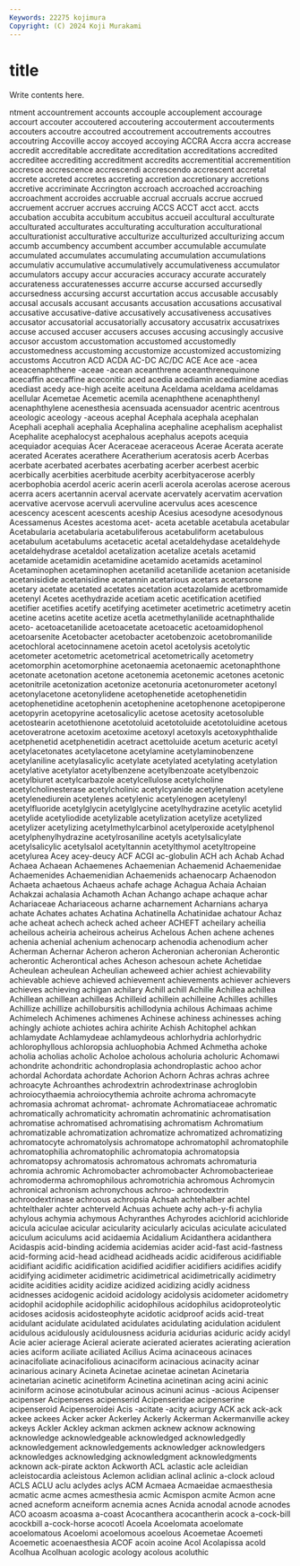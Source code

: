 ```yaml
---
Keywords: 22275 kojimura
Copyright: (C) 2024 Koji Murakami
---
```


# title

Write contents here.



ntment accountrement accounts accouple
accouplement accourage accourt accouter accoutered accoutering accouterment accouterments accouters accoutre
accoutred accoutrement accoutrements accoutres accoutring Accoville accoy accoyed accoying ACCRA
Accra accra accrease accredit accreditable accreditate accreditation accreditations accredited accreditee
accrediting accreditment accredits accrementitial accrementition accresce accrescence accrescendi accrescendo accrescent
accretal accrete accreted accretes accreting accretion accretionary accretions accretive accriminate
Accrington accroach accroached accroaching accroachment accroides accruable accrual accruals accrue
accrued accruement accruer accrues accruing ACCS ACCT acct acct. accts
accubation accubita accubitum accubitus accueil accultural acculturate acculturated acculturates acculturating
acculturation acculturational acculturationist acculturative acculturize acculturized acculturizing accum accumb accumbency
accumbent accumber accumulable accumulate accumulated accumulates accumulating accumulation accumulations accumulativ
accumulative accumulatively accumulativeness accumulator accumulators accupy accur accuracies accuracy accurate
accurately accurateness accuratenesses accurre accurse accursed accursedly accursedness accursing accurst
accurtation accus accusable accusably accusal accusals accusant accusants accusation accusations
accusatival accusative accusative-dative accusatively accusativeness accusatives accusator accusatorial accusatorially accusatory
accusatrix accusatrixes accuse accused accuser accusers accuses accusing accusingly accusive
accusor accustom accustomation accustomed accustomedly accustomedness accustoming accustomize accustomized accustomizing
accustoms Accutron ACD ACDA AC-DC AC/DC ACE Ace ace -acea
aceacenaphthene -aceae -acean aceanthrene aceanthrenequinone acecaffin acecaffine aceconitic aced acedia
acediamin acediamine acedias acediast acedy ace-high aceite aceituna Aceldama aceldama
aceldamas acellular Acemetae Acemetic acemila acenaphthene acenaphthenyl acenaphthylene acenesthesia acensuada
acensuador acentric acentrous aceologic aceology -aceous acephal Acephala acephala acephalan
Acephali acephali acephalia Acephalina acephaline acephalism acephalist Acephalite acephalocyst acephalous
acephalus acepots acequia acequiador acequias Acer Aceraceae aceraceous Acerae Acerata
acerate acerated Acerates acerathere Aceratherium aceratosis acerb Acerbas acerbate acerbated
acerbates acerbating acerber acerbest acerbic acerbically acerbities acerbitude acerbity acerbityacerose
acerbly acerbophobia acerdol aceric acerin acerli acerola acerolas acerose acerous
acerra acers acertannin acerval acervate acervately acervatim acervation acervative acervose
acervuli acervuline acervulus aces acescence acescency acescent acescents aceship Acesius
acesodyne acesodynous Acessamenus Acestes acestoma acet- aceta acetable acetabula acetabular
Acetabularia acetabularia acetabuliferous acetabuliform acetabulous acetabulum acetabulums acetacetic acetal acetaldehydase
acetaldehyde acetaldehydrase acetaldol acetalization acetalize acetals acetamid acetamide acetamidin acetamidine
acetamido acetamids acetaminol Acetaminophen acetaminophen acetanilid acetanilide acetanion acetaniside acetanisidide
acetanisidine acetannin acetarious acetars acetarsone acetary acetate acetated acetates acetation
acetazolamide acetbromamide acetenyl Acetes acethydrazide acetiam acetic acetification acetified acetifier
acetifies acetify acetifying acetimeter acetimetric acetimetry acetin acetine acetins acetite
acetize acetla acetmethylanilide acetnaphthalide aceto- acetoacetanilide acetoacetate acetoacetic acetoamidophenol acetoarsenite
Acetobacter acetobacter acetobenzoic acetobromanilide acetochloral acetocinnamene acetoin acetol acetolysis acetolytic
acetometer acetometric acetometrical acetometrically acetometry acetomorphin acetomorphine acetonaemia acetonaemic acetonaphthone
acetonate acetonation acetone acetonemia acetonemic acetones acetonic acetonitrile acetonization acetonize
acetonuria acetonurometer acetonyl acetonylacetone acetonylidene acetophenetide acetophenetidin acetophenetidine acetophenin acetophenine
acetophenone acetopiperone acetopyrin acetopyrine acetosalicylic acetose acetosity acetosoluble acetostearin acetothienone
acetotoluid acetotoluide acetotoluidine acetous acetoveratrone acetoxim acetoxime acetoxyl acetoxyls acetoxyphthalide
acetphenetid acetphenetidin acetract acettoluide acetum aceturic acetyl acetylacetonates acetylacetone acetylamine
acetylaminobenzene acetylaniline acetylasalicylic acetylate acetylated acetylating acetylation acetylative acetylator acetylbenzene
acetylbenzoate acetylbenzoic acetylbiuret acetylcarbazole acetylcellulose acetylcholine acetylcholinesterase acetylcholinic acetylcyanide acetylenation
acetylene acetylenediurein acetylenes acetylenic acetylenogen acetylenyl acetylfluoride acetylglycin acetylglycine acetylhydrazine
acetylic acetylid acetylide acetyliodide acetylizable acetylization acetylize acetylized acetylizer acetylizing
acetylmethylcarbinol acetylperoxide acetylphenol acetylphenylhydrazine acetylrosaniline acetyls acetylsalicylate acetylsalicylic acetylsalol acetyltannin
acetylthymol acetyltropeine acetylurea Acey acey-deucy ACF ACGI ac-globulin ACH ach
Achab Achad Achaea Achaean Achaemenes Achaemenian Achaemenid Achaemenidae Achaemenides Achaemenidian
Achaemenids achaenocarp Achaenodon Achaeta achaetous Achaeus achafe achage Achagua Achaia
Achaian Achakzai achalasia Achamoth Achan Achango achape achaque achar Achariaceae
Achariaceous acharne acharnement Acharnians acharya achate Achates achates Achatina Achatinella
Achatinidae achatour Achaz ache acheat achech acheck ached acheer ACHEFT
acheilary acheilia acheilous acheiria acheirous acheirus Achelous Achen achene achenes
achenia achenial achenium achenocarp achenodia achenodium acher Acherman Achernar Acheron
acheron Acheronian acheronian Acherontic acherontic Acherontical aches Acheson achesoun achete
Achetidae Acheulean acheulean Acheulian acheweed achier achiest achievability achievable achieve
achieved achievement achievements achiever achievers achieves achieving achigan achilary Achill
achill Achille Achillea achillea Achillean achillean achilleas Achilleid achillein achilleine
Achilles achilles Achillize achillize achillobursitis achillodynia achilous Achimaas achime Achimelech
Achimenes achimenes Achinese achiness achinesses aching achingly achiote achiotes achira
achirite Achish Achitophel achkan achlamydate Achlamydeae achlamydeous achlorhydria achlorhydric achlorophyllous
achloropsia achluophobia Achmed Achmetha achoke acholia acholias acholic Acholoe acholous
acholuria acholuric Achomawi achondrite achondritic achondroplasia achondroplastic achoo achor achordal
Achordata achordate Achorion Achorn Achras achras achree achroacyte Achroanthes achrodextrin
achrodextrinase achroglobin achroiocythaemia achroiocythemia achroite achroma achromacyte achromasia achromat achromat-
achromate Achromatiaceae achromatic achromatically achromaticity achromatin achromatinic achromatisation achromatise achromatised
achromatising achromatism Achromatium achromatizable achromatization achromatize achromatized achromatizing achromatocyte achromatolysis
achromatope achromatophil achromatophile achromatophilia achromatophilic achromatopia achromatopsia achromatopsy achromatosis achromatous
achromats achromaturia achromia achromic Achromobacter achromobacter Achromobacterieae achromoderma achromophilous achromotrichia
achromous Achromycin achronical achronism achronychous achroo- achroodextrin achroodextrinase achroous achropsia
Achsah achtehalber achtel achtelthaler achter achterveld Achuas achuete achy ach-y-fi
achylia achylous achymia achymous Achyranthes Achyrodes acichlorid acichloride acicula aciculae
acicular acicularity acicularly aciculas aciculate aciculated aciculum aciculums acid acidaemia
Acidalium Acidanthera acidanthera Acidaspis acid-binding acidemia acidemias acider acid-fast acid-fastness
acid-forming acid-head acidhead acidheads acidic acidiferous acidifiable acidifiant acidific acidification
acidified acidifier acidifiers acidifies acidify acidifying acidimeter acidimetric acidimetrical acidimetrically
acidimetry acidite acidities acidity acidize acidized acidizing acidly acidness acidnesses
acidogenic acidoid acidology acidolysis acidometer acidometry acidophil acidophile acidophilic acidophilous
acidophilus acidoproteolytic acidoses acidosis acidosteophyte acidotic acidproof acids acid-treat acidulant
acidulate acidulated acidulates acidulating acidulation acidulent acidulous acidulously acidulousness aciduria
acidurias aciduric acidy acidyl Acie acier acierage Acieral acierate acierated
acierates acierating acieration acies aciform aciliate aciliated Acilius Acima acinaceous
acinaces acinacifoliate acinacifolious acinaciform acinacious acinacity acinar acinarious acinary Acineta
Acinetae acinetae acinetan Acinetaria acinetarian acinetic acinetiform Acinetina acinetinan acing
acini acinic aciniform acinose acinotubular acinous acinuni acinus -acious Acipenser
acipenser Acipenseres acipenserid Acipenseridae acipenserine acipenseroid Acipenseroidei Acis -acitate -acity
aciurgy ACK ack ack-ack ackee ackees Acker acker Ackerley Ackerly
Ackerman Ackermanville ackey ackeys Ackler Ackley ackman ackmen acknew acknow
acknowing acknowledge acknowledgeable acknowledged acknowledgedly acknowledgement acknowledgements acknowledger acknowledgers acknowledges
acknowledging acknowledgment acknowledgments acknown ack-pirate ackton Ackworth ACL aclastic acle
acleidian acleistocardia acleistous Aclemon aclidian aclinal aclinic a-clock acloud ACLS
ACLU aclu aclydes aclys ACM Acmaea Acmaeidae acmaesthesia acmatic acme
acmes acmesthesia acmic Acmispon acmite Acmon acne acned acneform acneiform
acnemia acnes Acnida acnodal acnode acnodes ACO acoasm acoasma a-coast
Acocanthera acocantherin acock a-cock-bill acockbill a-cock-horse acocotl Acoela Acoelomata acoelomate
acoelomatous Acoelomi acoelomous acoelous Acoemetae Acoemeti Acoemetic acoenaesthesia ACOF acoin
acoine Acol Acolapissa acold Acolhua Acolhuan acologic acology acolous acoluthic
